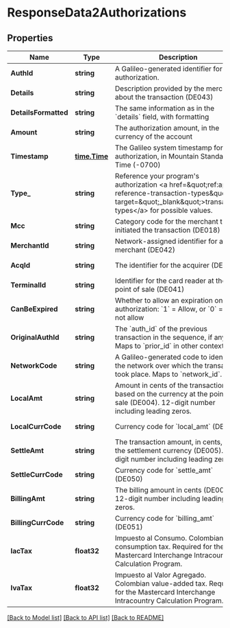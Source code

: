 # ResponseData2Authorizations

## Properties
Name | Type | Description | Notes
------------ | ------------- | ------------- | -------------
**AuthId** | **string** | A Galileo-generated identifier for an authorization. | [default to null]
**Details** | **string** | Description provided by the merchant about the transaction (DE043) | [default to null]
**DetailsFormatted** | **string** | The same information as in the &#x60;details&#x60; field, with formatting | [default to null]
**Amount** | **string** | The authorization amount, in the currency of the account | [default to null]
**Timestamp** | [**time.Time**](time.Time.md) | The Galileo system timestamp for the authorization, in Mountain Standard Time (-0700) | [default to null]
**Type_** | **string** | Reference your program&#x27;s authorization &lt;a href&#x3D;\&quot;ref:api-reference-transaction-types\&quot; target&#x3D;\&quot;_blank\&quot;&gt;transaction types&lt;/a&gt; for possible values. | [default to null]
**Mcc** | **string** | Category code for the merchant that initiated the transaction (DE018) | [default to null]
**MerchantId** | **string** | Network-assigned identifier for a merchant (DE042) | [default to null]
**AcqId** | **string** | The identifier for the acquirer (DE032) | [default to null]
**TerminalId** | **string** | Identifier for the card reader at the point of sale (DE041) | [default to null]
**CanBeExpired** | **string** | Whether to allow an expiration on this authorization: &#x60;1&#x60; &#x3D; Allow, or &#x60;0&#x60;  &#x3D; Do not allow | [default to null]
**OriginalAuthId** | **string** | The &#x60;auth_id&#x60; of the previous transaction in the sequence, if any. Maps to &#x60;prior_id&#x60; in other contexts. | [default to null]
**NetworkCode** | **string** | A Galileo-generated code to identify the network over which the transaction took place. Maps to &#x60;network_id&#x60;. | [default to null]
**LocalAmt** | **string** | Amount in cents of the transaction based on the currency at the point of sale (DE004). 12-digit number including leading zeros. | [default to null]
**LocalCurrCode** | **string** | Currency code for &#x60;local_amt&#x60; (DE049) | [default to null]
**SettleAmt** | **string** | The transaction amount, in cents, in the settlement currency (DE005). 12-digit number including leading zeros. | [default to null]
**SettleCurrCode** | **string** | Currency code for &#x60;settle_amt&#x60; (DE050) | [default to null]
**BillingAmt** | **string** | The billing amount in cents (DE006). 12-digit number including leading zeros. | [default to null]
**BillingCurrCode** | **string** | Currency code for &#x60;billing_amt&#x60; (DE051) | [default to null]
**IacTax** | **float32** | Impuesto al Consumo. Colombian consumption tax. Required for the Mastercard Interchange Intracountry Calculation Program. | [optional] [default to null]
**IvaTax** | **float32** | Impuesto al Valor Agregado. Colombian value-added tax. Required for the Mastercard Interchange Intracountry Calculation Program. | [optional] [default to null]

[[Back to Model list]](../README.md#documentation-for-models) [[Back to API list]](../README.md#documentation-for-api-endpoints) [[Back to README]](../README.md)

